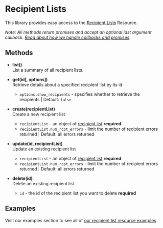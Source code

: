 # Recipient Lists

This library provides easy access to the [Recipient Lists](https://developers.sparkpost.com/api/recipient-lists) Resource.

_Note: All methods return promises and accept an optional last argument callback. [Read about how we handle callbacks and promises](/docs/async.md)._

## Methods

- **list()**<br />
  List a summary of all recipient lists.

- **get(id[, options])**<br />
  Retrieve details about a specified recipient list by its id
  - `options.show_recipients` - specifies whether to retrieve the recipients | Default: `false`

- **create(recipientList)**<br />
  Create a new recipient list
  - `recipientList` - an object of [recipient list](https://developers.sparkpost.com/api/recipient-lists#header-recipient-list-attributes) **required**
  - `recipientList.num_rcpt_errors` - limit the number of recipient errors returned | Default: all errors returned

- **update(id, recipientList)**<br />
  Update an existing recipient list
  - `recipientList` - an object of [recipient list](https://developers.sparkpost.com/api/recipient-lists#header-recipient-list-attributes) **required**
  - `recipientList.num_rcpt_errors` - limit the number of recipient errors returned | Default: all errors returned

- **delete(id)**<br />
  Delete an existing recipient list
  - `id` - the id of the recipient list you want to delete **required**

## Examples

Visit our examples section to see all of [our recipient list resource examples](/examples/recipientLists).
